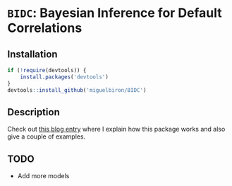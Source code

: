 # `BIDC`: Bayesian Inference for Default Correlations

## Installation

``` r
if (!require(devtools)) {
    install.packages('devtools')
}
devtools::install_github('miguelbiron/BIDC')
```

## Description

Check out [this blog entry](https://miguelbiron.github.io/2018/12/07/bidc-bayesian-inference-for-default-correlations/) where I explain how this package works and also give a couple of examples.

## TODO

-   Add more models

